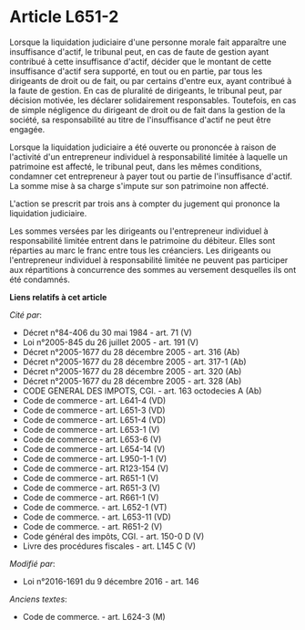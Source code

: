 # Article L651-2

Lorsque la liquidation judiciaire d'une personne morale fait apparaître une insuffisance d'actif, le tribunal peut, en cas de
faute de gestion ayant contribué à cette insuffisance d'actif, décider que le montant de cette insuffisance d'actif sera
supporté, en tout ou en partie, par tous les dirigeants de droit ou de fait, ou par certains d'entre eux, ayant contribué à
la faute de gestion. En cas de pluralité de dirigeants, le tribunal peut, par décision motivée, les déclarer solidairement
responsables. Toutefois, en cas de simple négligence du dirigeant de droit ou de fait dans la gestion de la société, sa
responsabilité au titre de l'insuffisance d'actif ne peut être engagée.

Lorsque la liquidation judiciaire a été ouverte ou prononcée à raison de l'activité d'un entrepreneur individuel à
responsabilité limitée à laquelle un patrimoine est affecté, le tribunal peut, dans les mêmes conditions, condamner cet
entrepreneur à payer tout ou partie de l'insuffisance d'actif. La somme mise à sa charge s'impute sur son patrimoine non
affecté.

L'action se prescrit par trois ans à compter du jugement qui prononce la liquidation judiciaire. 

Les sommes versées par les dirigeants ou l'entrepreneur individuel à responsabilité limitée entrent dans le patrimoine du
débiteur. Elles sont réparties au marc le franc entre tous les créanciers. Les dirigeants ou l'entrepreneur individuel à
responsabilité limitée ne peuvent pas participer aux répartitions à concurrence des sommes au versement desquelles ils ont
été condamnés.

**Liens relatifs à cet article**

_Cité par_:

  - Décret n°84-406 du 30 mai 1984 - art. 71 (V)
  - Loi n°2005-845 du 26 juillet 2005 - art. 191 (V)
  - Décret n°2005-1677 du 28 décembre 2005 - art. 316 (Ab)
  - Décret n°2005-1677 du 28 décembre 2005 - art. 317-1 (Ab)
  - Décret n°2005-1677 du 28 décembre 2005 - art. 320 (Ab)
  - Décret n°2005-1677 du 28 décembre 2005 - art. 328 (Ab)
  - CODE GENERAL DES IMPOTS, CGI. - art. 163 octodecies A (Ab)
  - Code de commerce - art. L641-4 (VD)
  - Code de commerce - art. L651-3 (VD)
  - Code de commerce - art. L651-4 (VD)
  - Code de commerce - art. L653-1 (V)
  - Code de commerce - art. L653-6 (V)
  - Code de commerce - art. L654-14 (V)
  - Code de commerce - art. L950-1-1 (V)
  - Code de commerce - art. R123-154 (V)
  - Code de commerce - art. R651-1 (V)
  - Code de commerce - art. R651-3 (V)
  - Code de commerce - art. R661-1 (V)
  - Code de commerce. - art. L652-1 (VT)
  - Code de commerce. - art. L653-11 (VD)
  - Code de commerce. - art. R651-2 (V)
  - Code général des impôts, CGI. - art. 150-0 D (V)
  - Livre des procédures fiscales - art. L145 C (V)

_Modifié par_:

  - Loi n°2016-1691 du 9 décembre 2016 - art. 146

_Anciens textes_:

  - Code de commerce. - art. L624-3 (M)
